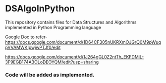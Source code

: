 # DSAlgoInPython
This repository contains files for Data Structures and Algorithms implemented in Python Programming language

Google Doc to refer- https://docs.google.com/document/d/1D64CF305nUKRXmOJGrQ0M9pWuqpVVAMWKIpwjwPTJf0/edit

https://docs.google.com/document/d/1J264gGL0Z2ntTh_EKFDMlL-3F9EGB174A3OLoDEOYQM/edit?usp=sharing

### Code will be added as implemented.
 
